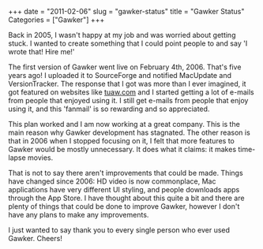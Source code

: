 +++
date = "2011-02-06"
slug = "gawker-status"
title = "Gawker Status"
Categories = ["Gawker"]
+++

Back in 2005, I wasn't happy at my job and was worried about getting stuck. I wanted to create something that I could point people to and say 'I wrote that! Hire me!' 

The first version of Gawker went live on February 4th, 2006. That's five years ago!  I uploaded it to SourceForge and notified MacUpdate and VersionTracker.  The response that I got was more than I ever imagined, it got featured on websites like [tuaw.com](http://www.tuaw.com/2006/05/01/gawker-record-share-combine-time-lapse-movies-with-an-isight/) and I started getting a lot of e-mails from people that enjoyed using it. I still get e-mails from people that enjoy using it, and this 'fanmail' is so rewarding and so appreciated.

This plan worked and I am now working at a great company. This is the main reason why Gawker development has stagnated.  The other reason is that in 2006 when I stopped focusing on it, I felt that more features to Gawker would be mostly unnecessary.  It does what it claims: it makes time-lapse movies.

That is not to say there aren't improvements that could be made.  Things have changed since 2006: HD video is now commonplace, Mac applications have very different UI styling, and people downloads apps through the App Store. I have thought about this quite a bit and there are plenty of things that could be done to improve Gawker, however I don't have any plans to make any improvements.

I just wanted to say thank you to every single person who ever used Gawker. Cheers!


